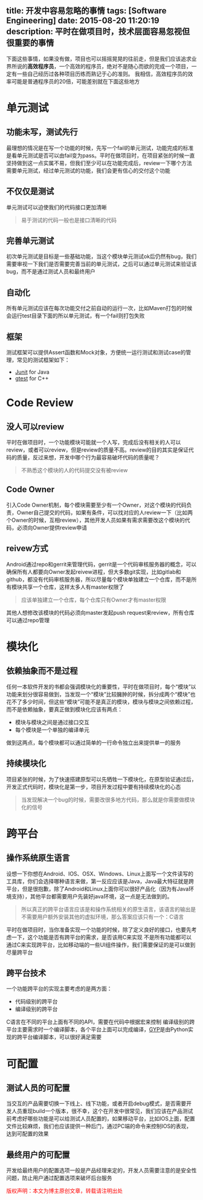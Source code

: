 title: 开发中容易忽略的事情
tags: [Software Engineering]
date: 2015-08-20 11:20:19
description: 平时在做项目时，技术层面容易忽视但很重要的事情
---

下面这些事情，如果没有做，项目也可以摇摇晃晃的往前走，但是我们应该追求业界所说的**高效程序员**，一个高效的程序员，绝对不是随心而欲的完成一个项目，一定有一些自己经历过各种项目历练而熟记于心的准则。
我相信，高效程序员的效率可能是普通程序员的20倍，可能差别就在下面这些地方

# 单元测试
## 功能未写，测试先行
最理想的情况是在写一个功能的时候，先写一个fail的单元测试，功能完成的标准是看单元测试是否可以由fail变为pass。平时在做项目时，在项目紧张的时候一直坚持做到这一点实属不易，但我们至少可以在功能完成后，review一下哪个方法需要单元测试，经过单元测试的功能，我们会更有信心的交付这个功能
## 不仅仅是测试
单元测试可以迫使我们的代码接口更加清晰
> 易于测试的代码一般也是接口清晰的代码

## 完善单元测试
初次单元测试是目标是一些基础功能，当这个模块单元测试ok后仍然有bug，我们需要审视一下我们是否需要完善当前的单元测试，之后可以通过单元测试来验证该bug，而不是通过测试人员和最终用户
## 自动化
所有单元测试应该在每次功能交付之前自动的运行一次，比如Maven打包的时候会运行test目录下面的所以单元测试，有一个fail则打包失败
## 框架
测试框架可以提供Assert函数和Mock对象，方便统一运行测试和测试case的管理，常见的测试框架如下：
- [Junit](http://junit.org/) for Java
- [gtest](https://code.google.com/p/googletest/) for C++

# Code Review
## 没人可以review
平时在做项目时，一个功能模块可能就一个人写，完成后没有相关的人可以review，或者可以review，但是review的质量不高。review的目的其实是保证代码的质量，反过来想，开发中哪个行为最容易破坏代码的质量呢？
> 不熟悉这个模块的人的代码提交没有被review

## Code Owner
引入Code Owner机制，每个模块需要至少有一个Owner，对这个模块的代码负责，Owner自己提交的代码，如果有条件，可以找对应的人review一下（比如两个Owner的时候，互相review），其他开发人员如果有需求需要改这个模块的代码，必须向Owner提供review申请
## reivew方式
Android通过repo和gerrit来管理代码，gerrit是一个代码审核服务器的概念，可以确保所有人都要向Owner发起reivew进程，但大多数git实现，比如gitlab和github，都没有代码审核服务器，所以尽量每个模块单独建立一个仓库，而不是所有模块共享一个仓库，这样太多人有master权限了
> 应该单独建立一个仓库，每个仓库只有Owner才有master权限
 
其他人想修改该模块的代码必须向master发起push request来review，所有仓库可以通过repo管理

# 模块化
## 依赖抽象而不是过程
任何一本软件开发的书都会强调模块化的重要性，平时在做项目时，每个“模块”以功能来划分很容易做到，当发现一个“模块”比较臃肿的时候，拆分成两个“模块”也花不了多少时间，但这些“模块”可能不是真正的模块，模块与模块之间依赖过程，而不是依赖抽象，要真正做到模块化应该有两点：
- 模块与模块之间是通过接口交互
- 每个模块是一个单独的编译单元

做到这两点，每个模块都可以通过简单的一行命令独立出来提供单一的服务
## 持续模块化
项目紧张的时候，为了快速搭建原型可以先牺牲一下模块化，在原型验证通过后，开发正式代码时，模块化是第一步，项目开发过程中要有持续模块化的心态
> 当发现解决一个bug的时候，需要改很多地方代码，那么就是你需要做模块化的信号

# 跨平台
## 操作系统原生语言
设想一下你想在Android、IOS、OSX、Windows、Linux上面写一个文件读写的工具库，你们会选择哪种语言来做，第一反应应该是Java，Java最大特征就是跨平台，但是很抱歉，除了Android和Linux上面你可以很好产品化（因为有Java环境支持），其他平台都需要用户先装好java环境，这一点是无法做到的。
> 所以真正的跨平台语言应该是和操作系统相关的原生语言，该语言的输出是不需要用户额外安装其他的虚拟环境，那么答案应该只有一个：C语言

平时在做项目时，当你准备实现一个功能的时候，除了定义良好的接口，也要先考虑一下，这个功能是否有跨平台的需求，是否该用C来实现
不是所有功能都可以通过C来实现跨平台，比如移动端的一些UI组件操作，我们需要保证的是可以做到尽量跨平台
## 跨平台技术
一个功能跨平台的实现主要考虑的是两方面：
- 代码级别的跨平台
- 编译级别的跨平台 

C语言在不同的平台上面有不同的API，需要在代码中根据宏来控制
编译级别的跨平台主要需求时一个编译脚本，各个平台上面可以完成编译，[GYP](https://chromium.googlesource.com/external/gyp/+/master/docs/UserDocumentation.md)是由Python实现的跨平台编译脚本，可以很好满足需要

# 可配置
## 测试人员的可配置
当交互的产品需要切换一下线上、线下功能，或者开启debug模式，是否需要开发人员重现build一个版本，很不幸，这个在开发中很常见，我们应该在产品测试前考虑好哪些功能是可以给测试人员配置的，如果移动平台，比如IOS上面，配置文件比较麻烦，我们也应该提供一种后门，通过PC端的命令来控制IOS的表现，达到可配置的效果
## 最终用户的可配置
开发给最终用户的配置选项一般是产品经理来定的，开发人员需要注意的是安全性问题，防止用户通过配置选项来破坏后台服务


<font color="#FF0000">版权声明：本文为博主原创文章，转载请注明出处</font>